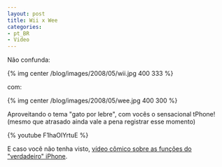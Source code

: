 ```yaml
---
layout: post
title: Wii x Wee
categories:
- pt_BR
- Video
---
```

Não confunda:

{% img center /blog/images/2008/05/wii.jpg 400 333 %}

com:

{% img center /blog/images/2008/05/wee.jpg 400 300 %}


Aproveitando o tema "gato por lebre", com vocês o sensacional tPhone! (mesmo que atrasado ainda vale a pena registrar esse momento)

{% youtube F1haOlYrtuE %}

E caso você não tenha visto, [vídeo cômico sobre as funções do "verdadeiro" iPhone](http://www.anselmolsm.org/blog/aproveitando-o-embalo).
